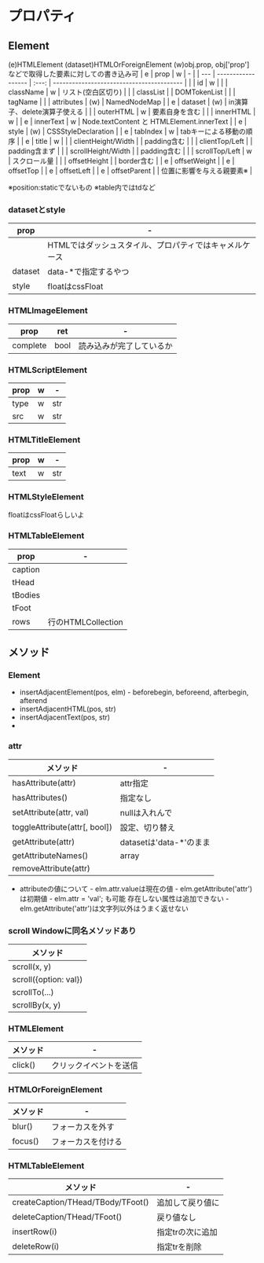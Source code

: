 # プロパティ


## Element

(e)HTMLElement (dataset)HTMLOrForeignElement
(w)obj.prop, obj['prop']などで取得した要素に対しての書き込み可
| e   | prop               |   w   | -                                         |
| --- | ------------------ | :---: | ----------------------------------------- |
|     | id                 |   w   |
|     | className          |   w   | リスト(空白区切り)                        |
|     | classList          |       | DOMTokenList                              |
|     | tagName            |
|     | attributes         |  (w)  | NamedNodeMap                              |
| e   | dataset            |  (w)  | in演算子、delete演算子使える              |
|     | outerHTML          |   w   | 要素自身を含む                            |
|     | innerHTML          |   w   |
| e   | innerText          |   w   | Node.textContent と HTMLElement.innerText |
| e   | style              |  (w)  | CSSStyleDeclaration                       |
| e   | tabIndex           |   w   | tabキーによる移動の順序                   |
| e   | title              |   w   |
|     | clientHeight/Width |       | padding含む                               |
|     | clientTop/Left     |       | padding含まず                             |
|     | scrollHeight/Width |       | padding含む                               |
|     | scrollTop/Left     |   w   | スクロール量                              |
|     | offsetHeight       |       | border含む                                |
| e   | offsetWeight       |
| e   | offsetTop          |
| e   | offsetLeft         |
| e   | offsetParent       |       | 位置に影響を与える親要素※                 |

※position:staticでないもの
※table内ではtdなど

### datasetとstyle

| prop    | -                                                      |
| ------- | ------------------------------------------------------ |
|         | HTMLではダッシュスタイル、プロパティではキャメルケース |
| dataset | data-*で指定するやつ                                   |
| style   | floatはcssFloat                                        |

### HTMLImageElement

| prop     | ret  | -                        |
| -------- | ---- | ------------------------ |
| complete | bool | 読み込みが完了しているか |

### HTMLScriptElement

| prop | w   | -   |
| ---- | --- | --- |
| type | w   | str |
| src  | w   | str |

### HTMLTitleElement

| prop | w   | -   |
| ---- | --- | --- |
| text | w   | str |

### HTMLStyleElement
floatはcssFloatらしいよ

### HTMLTableElement

| prop    | -                  |
| ------- | ------------------ |
| caption |
| tHead   |
| tBodies |
| tFoot   |
| rows    | 行のHTMLCollection |

## メソッド
### Element
* insertAdjacentElement(pos, elm)
\- beforebegin, beforeend, afterbegin, afterend
* insertAdjacentHTML(pos, str)
* insertAdjacentText(pos, str)
* 
### attr
| メソッド                      | -                       |
| ----------------------------- | ----------------------- |
| hasAttribute(attr)            | attr指定                |
| hasAttributes()               | 指定なし                |
| setAttribute(attr, val)       | nullは入れんで          |
| toggleAttribute(attr[, bool]) | 設定、切り替え          |
| getAttribute(attr)            | datasetは'data-*'のまま |
| getAttributeNames()           | array                   |
| removeAttribute(attr)         |                         |

* attributeの値について
\- elm.attr.valueは現在の値
\- elm.getAttribute('attr')は初期値
\- elm.attr = 'val'; も可能 存在しない属性は追加できない
\- elm.getAttribute('attr')は文字列以外はうまく返せない

### scroll Windowに同名メソッドあり
| メソッド              |
| --------------------- |
| scroll(x, y)          |
| scroll({option: val}) |
| scrollTo(...)         |
| scrollBy(x, y)        |

### HTMLElement
| メソッド | -                      |
| -------- | ---------------------- |
| click()  | クリックイベントを送信 |
### HTMLOrForeignElement
| メソッド | -                  |
| -------- | ------------------ |
| blur()   | フォーカスを外す   |
| focus()  | フォーカスを付ける |

### HTMLTableElement
| メソッド                          | -                |
| --------------------------------- | ---------------- |
| createCaption/THead/TBody/TFoot() | 追加して戻り値に |
| deleteCaption/THead/TFoot()       | 戻り値なし       |
| insertRow(i)                      | 指定trの次に追加 |
| deleteRow(i)                      | 指定trを削除     |
